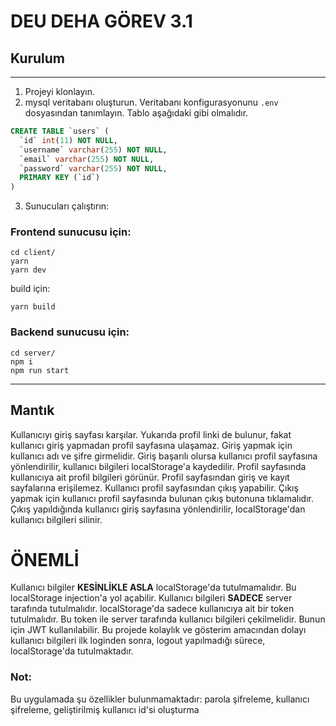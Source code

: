 # DEU DEHA GÖREV 3.1

## Kurulum

---

1. Projeyi klonlayın.
2. mysql veritabanı oluşturun. Veritabanı konfigurasyonunu `.env` dosyasından tanımlayın. Tablo aşağıdaki gibi olmalıdır.
```sql
CREATE TABLE `users` (
  `id` int(11) NOT NULL,
  `username` varchar(255) NOT NULL,
  `email` varchar(255) NOT NULL,
  `password` varchar(255) NOT NULL,
  PRIMARY KEY (`id`)
)
```
3. Sunucuları çalıştırın:

### Frontend sunucusu için:
```
cd client/
yarn
yarn dev
```

build için:
```
yarn build
```

### Backend sunucusu için:
```
cd server/
npm i
npm run start
```

---

## Mantık
Kullanıcıyı giriş sayfası karşılar. Yukarıda profil linki de bulunur, fakat kullanıcı giriş yapmadan profil sayfasına ulaşamaz. Giriş yapmak için kullanıcı adı ve şifre girmelidir. Giriş başarılı olursa kullanıcı profil sayfasına yönlendirilir, kullanıcı bilgileri localStorage'a kaydedilir. Profil sayfasında kullanıcıya ait profil bilgileri görünür. Profil sayfasından giriş ve kayıt sayfalarına erişilemez. Kullanıcı profil sayfasından çıkış yapabilir. Çıkış yapmak için kullanıcı profil sayfasında bulunan çıkış butonuna tıklamalıdır. Çıkış yapıldığında kullanıcı giriş sayfasına yönlendirilir, localStorage'dan kullanıcı bilgileri silinir.

# ÖNEMLİ
Kullanıcı bilgiler **KESİNLİKLE ASLA** localStorage'da tutulmamalıdır. Bu localStorage injection'a yol açabilir. Kullanıcı bilgileri **SADECE** server tarafında tutulmalıdır. localStorage'da sadece kullanıcıya ait bir token tutulmalıdır. Bu token ile server tarafında kullanıcı bilgileri çekilmelidir. Bunun için JWT kullanılabilir. Bu projede kolaylık ve gösterim amacından dolayı kullanıcı bilgileri ilk loginden sonra, logout yapılmadığı sürece, localStorage'da tutulmaktadır.

### Not:
Bu uygulamada şu özellikler bulunmamaktadır: parola şifreleme, kullanıcı şifreleme, geliştirilmiş kullanıcı id'si oluşturma 
